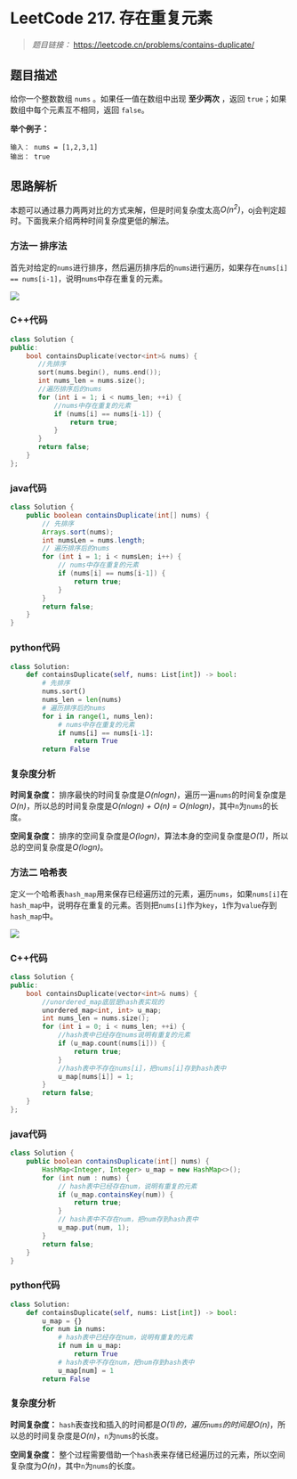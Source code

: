 
# LeetCode 217. 存在重复元素

> *题目链接：* https://leetcode.cn/problems/contains-duplicate/

## 题目描述

给你一个整数数组 `nums` 。如果任一值在数组中出现 **至少两次** ，返回 `true`；如果数组中每个元素互不相同，返回 `false`。

**举个例子：**

```
输入： nums = [1,2,3,1]
输出： true
```

## 思路解析

 本题可以通过暴力两两对比的方式来解，但是时间复杂度太高*O(n<sup>2</sup>)*，oj会判定超时。下面我来介绍两种时间复杂度更低的解法。

### 方法一 排序法

首先对给定的`nums`进行排序，然后遍历排序后的`nums`进行遍历，如果存在`nums[i] == nums[i-1]`，说明`nums`中存在重复的元素。

![](https://gitee.com/ldtech007/picture/raw/master/pic/lc-0217-01.png)

### C++代码

```cpp
class Solution {
public:
    bool containsDuplicate(vector<int>& nums) {
       //先排序
       sort(nums.begin(), nums.end());
       int nums_len = nums.size();
       //遍历排序后的nums
       for (int i = 1; i < nums_len; ++i) {
           //nums中存在重复的元素
           if (nums[i] == nums[i-1]) {
               return true;
           } 
       }
       return false;
    }
};
```

### java代码

```java
class Solution {
    public boolean containsDuplicate(int[] nums) {
        // 先排序
        Arrays.sort(nums);
        int numsLen = nums.length;
        // 遍历排序后的nums
        for (int i = 1; i < numsLen; i++) {
            // nums中存在重复的元素
            if (nums[i] == nums[i-1]) {
                return true;
            }
        }
        return false;
    }
}
```

### python代码

```python
class Solution:
    def containsDuplicate(self, nums: List[int]) -> bool:
        # 先排序
        nums.sort()
        nums_len = len(nums)
        # 遍历排序后的nums
        for i in range(1, nums_len):
            # nums中存在重复的元素
            if nums[i] == nums[i-1]:
                return True
        return False
```

### 复杂度分析

**时间复杂度：** 排序最快的时间复杂度是*O(nlogn)*，遍历一遍`nums`的时间复杂度是*O(n)*，所以总的时间复杂度是*O(nlogn) + O(n) = O(nlogn)*，其中`n`为`nums`的长度。

**空间复杂度：** 排序的空间复杂度是*O(logn)*，算法本身的空间复杂度是*O(1)*，所以总的空间复杂度是*O(logn)*。


### 方法二 哈希表

定义一个哈希表`hash_map`用来保存已经遍历过的元素，遍历`nums`，如果`nums[i]`在`hash_map`中，说明存在重复的元素。否则把`nums[i]`作为`key`，`1`作为`value`存到`hash_map`中。

![](https://gitee.com/ldtech007/picture/raw/master/pic/lc-0217-02.png)

### C++代码

```cpp
class Solution {
public:
    bool containsDuplicate(vector<int>& nums) {
        //unordered_map底层是hash表实现的
        unordered_map<int, int> u_map;
        int nums_len = nums.size();
        for (int i = 0; i < nums_len; ++i) {
            //hash表中已经存在nums说明有重复的元素
            if (u_map.count(nums[i])) {
                return true;
            } 
            //hash表中不存在nums[i]，把nums[i]存到hash表中
            u_map[nums[i]] = 1;
        }
        return false;
    }
};
```

### java代码

```java
class Solution {
    public boolean containsDuplicate(int[] nums) {
        HashMap<Integer, Integer> u_map = new HashMap<>();
        for (int num : nums) {
            // hash表中已经存在num，说明有重复的元素
            if (u_map.containsKey(num)) {
                return true;
            }
            // hash表中不存在num，把num存到hash表中
            u_map.put(num, 1);
        }
        return false;
    }
}
```

### python代码

```python
class Solution:
    def containsDuplicate(self, nums: List[int]) -> bool:
        u_map = {}
        for num in nums:
            # hash表中已经存在num，说明有重复的元素
            if num in u_map:
                return True
            # hash表中不存在num，把num存到hash表中
            u_map[num] = 1
        return False
```

### 复杂度分析

**时间复杂度：** `hash`表查找和插入的时间都是*O(1)*的，遍历`nums`的时间是*O(n)*，所以总的时间复杂度是*O(n)*，`n`为`nums`的长度。

**空间复杂度：** 整个过程需要借助一个`hash`表来存储已经遍历过的元素，所以空间复杂度为*O(n)*，其中`n`为`nums`的长度。
